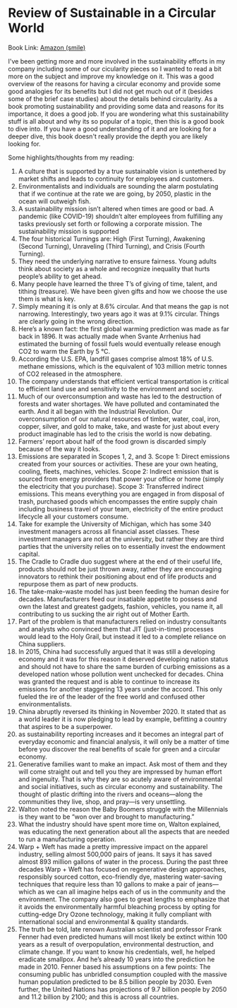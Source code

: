 
# Review of Sustainable in a Circular World 
Book Link: [Amazon (smile)](https://smile.amazon.com/SUSTAINABLE-CIRCULAR-WORLD-ECOSYSTEM-INNOVATION-ebook/dp/B08R2CFLLG)

I've been getting more and more involved in the sustainability efforts in my company including some of our cicularity pieces so I wanted to read a bit more on the subject and improve my knowledge on it. This was a good overview of the reasons for having a circular economy and provide some good analogies for its benefits but I did not get much out of it (besides some of the brief case studies) about the details behind circularity. As a book promoting sustainability and providing some data and reasons for its importance, it does a good job. If you are wondering what this sustainability stuff is all about and why its so popular of a topic, then this is a good book to dive into. If you have a good understanding of it and are looking for a deeper dive, this book doesn't really provide the depth you are likely looking for. 

Some highlights/thoughts from my reading:
1. A culture that is supported by a true sustainable vision is untethered by market shifts and leads to continuity for employees and customers.
2. Environmentalists and individuals are sounding the alarm postulating that if we continue at the rate we are going, by 2050, plastic in the ocean will outweigh fish.
3. A sustainability mission isn’t altered when times are good or bad. A pandemic (like COVID-19) shouldn’t alter employees from fulfilling any tasks previously set forth or following a corporate mission. The sustainability mission is supported
4. The four historical Turnings are: High (First Turning), Awakening (Second Turning), Unraveling (Third Turning), and Crisis (Fourth Turning).
5. They need the underlying narrative to ensure fairness. Young adults think about society as a whole and recognize inequality that hurts people’s ability to get ahead.
6. Many people have learned the three T’s of giving of time, talent, and tithing (treasure). We have been given gifts and how we choose the use them is what is key.
7. Simply meaning it is only at 8.6% circular. And that means the gap is not narrowing. Interestingly, two years ago it was at 9.1% circular. Things are clearly going in the wrong direction.
8. Here’s a known fact: the first global warming prediction was made as far back in 1896. It was actually made when Svante Arrhenius had estimated the burning of fossil fuels would eventually release enough CO2 to warm the Earth by 5 °C.
9. According the U.S. EPA, landfill gases comprise almost 18% of U.S. methane emissions, which is the equivalent of 103 million metric tonnes of CO2 released in the atmosphere.
10. The company understands that efficient vertical transportation is critical to efficient land use and sensitivity to the environment and society.
11. Much of our overconsumption and waste has led to the destruction of forests and water shortages. We have polluted and contaminated the earth. And it all began with the Industrial Revolution. Our overconsumption of our natural resources of timber, water, coal, iron, copper, silver, and gold to make, take, and waste for just about every product imaginable has led to the crisis the world is now debating.
12. Farmers’ report about half of the food grown is discarded simply because of the way it looks.
13. Emissions are separated in Scopes 1, 2, and 3. Scope 1:       Direct emissions created from your sources or activities. These are your own heating, cooling, fleets, machines, vehicles.   Scope 2:        Indirect emission that is sourced from energy providers that power your office or home (simply the electricity that you purchase).   Scope 3:       Transferred indirect emissions. This means everything you are engaged in from disposal of trash, purchased goods which encompasses the entire supply chain including business travel of your team, electricity of the entire product lifecycle all your customers consume. 
14. Take for example the University of Michigan, which has some 340 investment managers across all financial asset classes. These investment managers are not at the university, but rather they are third parties that the university relies on to essentially invest the endowment capital.
15. The Cradle to Cradle duo suggest where at the end of their useful life, products should not be just thrown away, rather they are encouraging innovators to rethink their positioning about end of life products and repurpose them as part of new products.
16. The take-make-waste model has just been feeding the human desire for decades. Manufacturers feed our insatiable appetite to possess and own the latest and greatest gadgets, fashion, vehicles, you name it, all contributing to us sucking the air right out of Mother Earth.
17. Part of the problem is that manufacturers relied on industry consultants and analysts who convinced them that JIT (just-in-time) processes would lead to the Holy Grail, but instead it led to a complete reliance on China suppliers.
18. In 2015, China had successfully argued that it was still a developing economy and it was for this reason it deserved developing nation status and should not have to share the same burden of curbing emissions as a developed nation whose pollution went unchecked for decades. China was granted the request and is able to continue to increase its emissions for another staggering 13 years under the accord. This only fueled the ire of the leader of the free world and confused other environmentalists.
19. China abruptly reversed its thinking in November 2020. It stated that as a world leader it is now pledging to lead by example, befitting a country that aspires to be a superpower.
20. as sustainability reporting increases and it becomes an integral part of everyday economic and financial analysis, it will only be a matter of time before you discover the real benefits of scale for green and a circular economy. 
21. Generative families want to make an impact. Ask most of them and they will come straight out and tell you they are impressed by human effort and ingenuity. That is why they are so acutely aware of environmental and social initiatives, such as circular economy and sustainability. The thought of plastic drifting into the rivers and oceans—along the communities they live, shop, and pray—is very unsettling.
22. Walton noted the reason the Baby Boomers struggle with the Millennials is they want to be “won over and brought to manufacturing.”
23. What the industry should have spent more time on, Walton explained, was educating the next generation about all the aspects that are needed to run a manufacturing operation.
24. Warp + Weft has made a pretty impressive impact on the apparel industry, selling almost 500,000 pairs of jeans.   It says it has saved almost 893 million gallons of water in the process. During the past three decades Warp + Weft has focused on regenerative design approaches, responsibly sourced cotton, eco-friendly dye, mastering water-saving techniques that require less than 10 gallons to make a pair of jeans—which as we can all imagine helps each of us in the community and the environment.   The company also goes to great lengths to emphasize that it avoids the environmentally harmful bleaching process by opting for cutting-edge Dry Ozone technology, making it fully compliant with international social and environmental & quality standards. 
25. The truth be told, late renown Australian scientist and professor Frank Fenner had even predicted humans will most likely be extinct within 100 years as a result of overpopulation, environmental destruction, and climate change. If you want to know his credentials, well, he helped eradicate smallpox. And he’s already 10 years into the prediction he made in 2010.   Fenner based his assumptions on a few points: The consuming public has unbridled consumption coupled with the massive human population predicted to be 8.5 billion people by 2030. Even further, the United Nations has projections of 9.7 billion people by 2050 and 11.2 billion by 2100; and this is across all countries. 
